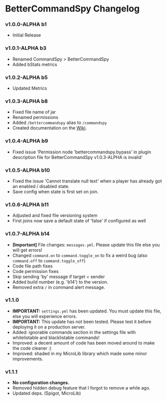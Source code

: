 # BetterCommandSpy Changelog

### v1.0.0-ALPHA b1
* Initial Release

### v1.0.1-ALPHA b3
* Renamed CommandSpy > BetterCommandSpy
* Added bStats metrics

### v1.0.2-ALPHA b5
* Updated Metrics

### v1.0.3-ALPHA b8
* Fixed file name of jar
* Renamed permissions
* Added `/bettercommandspy` alias to `/commandspy`
* Created documentation on the [Wiki](https://github.com/lokka30/BetterCommandSpy/wiki/).

### v1.0.4-ALPHA b9
* Fixed issue 'Permission node 'bettercommandspy.bypass' in plugin description file for BetterCommandSpy v1.0.3-ALPHA is invalid'

### v1.0.5-ALPHA b10
* Fixed the issue 'Cannot translate null text' when a player has already got an enabled / disabled state.
* Save config when state is first set on join.

### v1.0.6-ALPHA b11
* Adjusted and fixed file versioning system
* First joins now save a default state of 'false' if configured as well

### v1.0.7-ALPHA b14
* **[Important]** File changes: `messages.yml`. Please update this file else you will get errors!
* Changed `command.on` to `command.toggle_on` to fix a weird bug (also `command.off` to `command.toggle_off`)
* Code file path fixes
* Code permission fixes
* Skip sending 'by' message if target = sender
* Added build number (e.g. 'b14') to the version.
* Removed extra `/` in command alert message.

### v1.1.0
* **IMPORTANT:** `settings.yml` has been updated. You must update this file, else you will experience errors.
* **IMPORTANT:** This update has not been tested. Please test it before deploying it on a production server.
* Added: ignorable commands section in the settings file with whitelistable and blacklistable commands!
* Improved: a decent amount of code has been moved around to make the code cleaner :)
* Improved: shaded in my MicroLib library which made some minor improvements.

### v1.1.1
* **No configuration changes.**
* Removed hidden debug feature that I forgot to remove a while ago.
* Updated deps. (Spigot, MicroLib)
